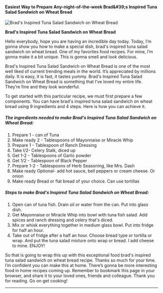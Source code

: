             

#### Easiest Way to Prepare Any-night-of-the-week Brad&amp;#39;s Inspired Tuna Salad Sandwich on Wheat Bread

![Brad's Inspired Tuna Salad Sandwich on Wheat Bread](https://img-global.cpcdn.com/recipes/299e055e405e3410/751x532cq70/brads-inspired-tuna-salad-sandwich-on-wheat-bread-recipe-main-photo.jpg)

**Brad's Inspired Tuna Salad Sandwich on Wheat Bread**

Hello everybody, hope you are having an incredible day today. Today, I’m gonna show you how to make a special dish, brad's inspired tuna salad sandwich on wheat bread. One of my favorites food recipes. For mine, I’m gonna make it a bit unique. This is gonna smell and look delicious.

Brad's Inspired Tuna Salad Sandwich on Wheat Bread is one of the most well liked of current trending meals in the world. It’s appreciated by millions daily. It is easy, it is fast, it tastes yummy. Brad's Inspired Tuna Salad Sandwich on Wheat Bread is something that I’ve loved my entire life. They’re fine and they look wonderful.

To get started with this particular recipe, we must first prepare a few components. You can have brad's inspired tuna salad sandwich on wheat bread using 9 ingredients and 4 steps. Here is how you can achieve it.

##### The ingredients needed to make Brad's Inspired Tuna Salad Sandwich on Wheat Bread:

1.  Prepare 1 - can of Tuna
2.  Make ready 2 - Tablespoons of Mayonnaise or Miracle Whip
3.  Prepare 1 - Tablespoon of Ranch Dressing
4.  Take I/2- Celery Stalk, diced up
5.  Get 1-2 - Tablespoons of Garlic powder
6.  Get 1/2 - Tablespoon of Black Pepper
7.  Prepare 1-2 - Tablespoons of Herb Seasoning, like Mrs. Dash
8.  Make ready Optional- add hot sauce, bell peppers or cream cheese. Or onion
9.  Make ready Bread or flat bread of your choice. Can use tortillas

##### Steps to make Brad's Inspired Tuna Salad Sandwich on Wheat Bread:

1.  Open can of tuna fish. Drain oil or water from the can. Put into glass dish.
2.  Get Mayonnaise or Miracle Whip into bowl with tuna fish salad. Add spices and ranch dressing and celery that's diced.
3.  Mix or whisk everything together in medium glass bowl. Put into fridge for half an hour.
4.  Take out of fridge after a half an hour. Choose bread type or tortilla or wrap. And put the tuna salad mixture onto wrap or bread. I add cheese to mine. ENJOY!

So that is going to wrap this up with this exceptional food brad's inspired tuna salad sandwich on wheat bread recipe. Thanks so much for your time. I’m confident you can make this at home. There’s gonna be more interesting food in home recipes coming up. Remember to bookmark this page in your browser, and share it to your loved ones, friends and colleague. Thank you for reading. Go on get cooking!

* * *